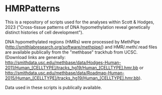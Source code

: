# HMRPatterns
This is a repository of scripts used for the analyses within Scott &amp; Hodges, 2023 ("Cross-tissue patterns of DNA hypomethylation reveal genetically distinct histories of cell development").

DNA hypomethylated regions (HMRs) were processed by MethPipe (http://smithlabresearch.org/software/methpipe/) and HMR/.meth/.read files are available publically from the "methbase" trackhub from UCSC. (Download links are generally: http://smithdata.usc.edu/methbase/data/Hodges-Human-2011/Human_[CELLTYPE]/tracks_hg19/Human_[CELLTYPE].hmr.bb or http://smithdata.usc.edu/methbase/data/Roadmap-Human-2015/Human_[CELLTYPE]/tracks_hg19/Human_[CELLTYPE].hmr.bb).

Data used in these scripts is publically available. 
